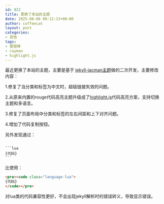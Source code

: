 ```yaml
---
id: 822
title: 更换了本站的主题
date: 2025-08-08 00:12:13+00:00
author: coffeecat
layout: post
categories:
- 其他
tags:
- 里程碑
- cayman
- highlight.js
---
```


最近更换了本站的主题，主要是基于
<a href="https://github.com/Simpleyyt/jekyll-jacman">jekyll-jacman主题</a>做的二次开发，主要修改内容：

1.修复了当分类和标签为中文时，超级链接失效的问题。

2.从原来内置的rouge代码高亮主题升级成了<a href="https://github.com/highlightjs/highlight.js">highlight.js</a>代码高亮方案，支持切换主题和多语言。

3.修复了页面布局中分类和标签的左右间距和上下对齐问题。

4.增加了代码复制按钮。

另外发现通过：
<pre><code class="language-html" > 
```lua 
{代码} 
```
</code></pre>
比使用：
```html
<pre><code class="language-lua"> 
{代码} 
</code></pre>
```
对lua类的代码兼容性更好，不会出现jekyll解析时的错误转义，导致显示错误。
